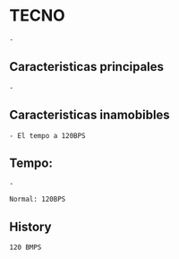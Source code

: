 
# TECNO

    -

## Caracteristicas principales

    -

## Caracteristicas inamobibles

    - El tempo a 120BPS

## Tempo:

    - 

    Normal: 120BPS


## History

    120 BMPS